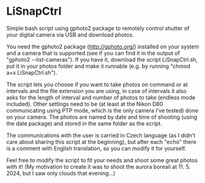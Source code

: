 # LiSnapCtrl
Simple bash script using gphoto2 package to remotely control shutter of your digital camera via USB and download photos.

You need the gphoto2 package (http://gphoto.org/) installed on your system and a camera that is supported (see if you can find it in the output of "gphoto2 --list-cameras").
If you have it, download the script LiSnapCtrl.sh, put it in your photos folder and make it runnable (e.g. by running "chmod a+x LiSnapCtrl.sh").

The script lets you choose if you want to take photos on command or at intervals and the file extension you are using, in case of intervals it also asks for the length of interval and number of photos to take (endless mode included).
Other settings need to be (at least at the Nikon D80 communicating using PTP mode, which is the only camera I've tested) done on your camera.
The photos are named by date and time of shooting (using the date package) and stored in the same folder as the script.

The communications with the user is carried in Czech language (as I didn't care about sharing this script at the beginning), but after each "echo" there is a comment with English translation, so you can modify it for yourself.

Feel free to modify the script to fit your needs and shoot some great photos with it! (My motivation to create it was to shoot the aurora boreali at 11. 5. 2024, but I saw only clouds that evening...)
